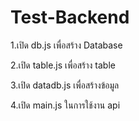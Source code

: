 # Test-Backend
1.เปิด db.js เพื่อสร้าง Database

2.เปิด table.js เพื่อสร้าง table

3.เปิด datadb.js เพื่อสร้างข้อมูล

4.เปิด main.js ในการใช้งาน api
